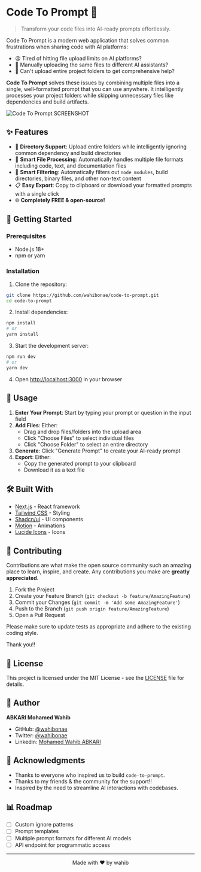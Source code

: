 # Code To Prompt 🚀

> Transform your code files into AI-ready prompts effortlessly.

Code To Prompt is a modern web application that solves common frustrations when sharing code with AI platforms:

- 😫 Tired of hitting file upload limits on AI platforms?
- 🔄 Manually uploading the same files to different AI assistants?
- 📁 Can't upload entire project folders to get comprehensive help?

**Code To Prompt** solves these issues by combining multiple files into a single, well-formatted prompt that you can use anywhere. It intelligently processes your project folders while skipping unnecessary files like dependencies and build artifacts.

![Code To Prompt SCREENSHOT](public/code-to-prompt.png)

## ✨ Features

- 📁 **Directory Support**: Upload entire folders while intelligently ignoring common dependency and build directories
- 🎯 **Smart File Processing**: Automatically handles multiple file formats including code, text, and documentation files
- 🚫 **Smart Filtering**: Automatically filters out `node_modules`, build directories, binary files, and other non-text content
- 📋 **Easy Export**: Copy to clipboard or download your formatted prompts with a single click
- 🌐 **Completely FREE & open-source!**

## 🚀 Getting Started

### Prerequisites

- Node.js 18+ 
- npm or yarn

### Installation

1. Clone the repository:
```bash
git clone https://github.com/wahibonae/code-to-prompt.git
cd code-to-prompt
```

2. Install dependencies:
```bash
npm install
# or
yarn install
```

3. Start the development server:
```bash
npm run dev
# or
yarn dev
```

4. Open [http://localhost:3000](http://localhost:3000) in your browser

## 🎯 Usage

1. **Enter Your Prompt**: Start by typing your prompt or question in the input field
2. **Add Files**: Either:
   - Drag and drop files/folders into the upload area
   - Click "Choose Files" to select individual files
   - Click "Choose Folder" to select an entire directory
3. **Generate**: Click "Generate Prompt" to create your AI-ready prompt
4. **Export**: Either:
   - Copy the generated prompt to your clipboard
   - Download it as a text file

## 🛠️ Built With

- [Next.js](https://nextjs.org/) - React framework
- [Tailwind CSS](https://tailwindcss.com/) - Styling
- [Shadcn/ui](https://ui.shadcn.com/) - UI components
- [Motion](https://motion.dev/) - Animations
- [Lucide Icons](https://lucide.dev/) - Icons

## 🤝 Contributing

Contributions are what make the open source community such an amazing place to learn, inspire, and create. Any contributions you make are **greatly appreciated**.

1. Fork the Project
2. Create your Feature Branch (`git checkout -b feature/AmazingFeature`)
3. Commit your Changes (`git commit -m 'Add some AmazingFeature'`)
4. Push to the Branch (`git push origin feature/AmazingFeature`)
5. Open a Pull Request

Please make sure to update tests as appropriate and adhere to the existing coding style.

Thank you!!

## 📝 License

This project is licensed under the MIT License - see the [LICENSE](LICENSE) file for details.

## 👤 Author

**ABKARI Mohamed Wahib**

- GitHub: [@wahibonae](https://github.com/wahibonae)
- Twitter: [@wahibonae](https://twitter.com/wahibonae)
- Linkedin: [Mohamed Wahib ABKARI](https://www.linkedin.com/in/abkarimohamedwahib/)

## 🙏 Acknowledgments

- Thanks to everyone who inspired us to build `code-to-prompt`.
- Thanks to my friends & the community for the support!!
- Inspired by the need to streamline AI interactions with codebases.

## 📊 Roadmap

- [ ] Custom ignore patterns
- [ ] Prompt templates
- [ ] Multiple prompt formats for different AI models
- [ ] API endpoint for programmatic access

---

<p align="center">Made with ❤️ by wahib</p>
